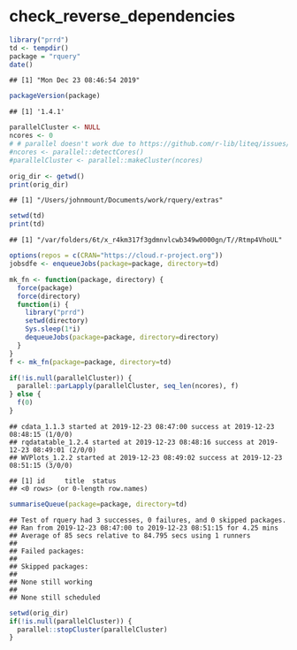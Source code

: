 check\_reverse\_dependencies
================

``` r
library("prrd")
td <- tempdir()
package = "rquery"
date()
```

    ## [1] "Mon Dec 23 08:46:54 2019"

``` r
packageVersion(package)
```

    ## [1] '1.4.1'

``` r
parallelCluster <- NULL
ncores <- 0
# # parallel doesn't work due to https://github.com/r-lib/liteq/issues/22
#ncores <- parallel::detectCores()
#parallelCluster <- parallel::makeCluster(ncores)

orig_dir <- getwd()
print(orig_dir)
```

    ## [1] "/Users/johnmount/Documents/work/rquery/extras"

``` r
setwd(td)
print(td)
```

    ## [1] "/var/folders/6t/x_r4km317f3gdmnvlcwb349w0000gn/T//Rtmp4VhoUL"

``` r
options(repos = c(CRAN="https://cloud.r-project.org"))
jobsdfe <- enqueueJobs(package=package, directory=td)

mk_fn <- function(package, directory) {
  force(package)
  force(directory)
  function(i) {
    library("prrd")
    setwd(directory)
    Sys.sleep(1*i)
    dequeueJobs(package=package, directory=directory)
  }
}
f <- mk_fn(package=package, directory=td)

if(!is.null(parallelCluster)) {
  parallel::parLapply(parallelCluster, seq_len(ncores), f)
} else {
  f(0)
}
```

    ## cdata_1.1.3 started at 2019-12-23 08:47:00 success at 2019-12-23 08:48:15 (1/0/0) 
    ## rqdatatable_1.2.4 started at 2019-12-23 08:48:16 success at 2019-12-23 08:49:01 (2/0/0) 
    ## WVPlots_1.2.2 started at 2019-12-23 08:49:02 success at 2019-12-23 08:51:15 (3/0/0)

    ## [1] id     title  status
    ## <0 rows> (or 0-length row.names)

``` r
summariseQueue(package=package, directory=td)
```

    ## Test of rquery had 3 successes, 0 failures, and 0 skipped packages. 
    ## Ran from 2019-12-23 08:47:00 to 2019-12-23 08:51:15 for 4.25 mins 
    ## Average of 85 secs relative to 84.795 secs using 1 runners
    ## 
    ## Failed packages:   
    ## 
    ## Skipped packages:   
    ## 
    ## None still working
    ## 
    ## None still scheduled

``` r
setwd(orig_dir)
if(!is.null(parallelCluster)) {
  parallel::stopCluster(parallelCluster)
}
```
